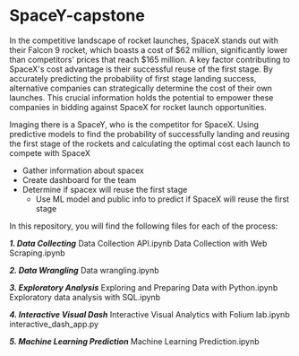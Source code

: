 # SpaceY-capstone

In the competitive landscape of rocket launches, SpaceX stands out with their Falcon 9 rocket, which boasts a cost of $62 million, significantly lower than competitors' prices that reach $165 million. A key factor contributing to SpaceX's cost advantage is their successful reuse of the first stage. By accurately predicting the probability of first stage landing success, alternative companies can strategically determine the cost of their own launches. This crucial information holds the potential to empower these companies in bidding against SpaceX for rocket launch opportunities.

Imaging there is a SpaceY, who is the competitor for SpaceX. Using predictive models to find the probability of successfully landing and reusing the first stage of the rockets and calculating the optimal cost each launch to compete with SpaceX

- Gather information about spacex 
- Create dashboard for the team
- Determine if spacex will reuse the first stage
  - Use ML model and public info to predict if SpaceX will reuse the first stage

In this repository, you will find the following files for each of the process:

***1. Data Collecting***
Data Collection API.ipynb
Data Collection with Web Scraping.ipynb

***2. Data Wrangling***
Data wrangling.ipynb

***3. Exploratory Analysis***
Exploring and Preparing Data with Python.ipynb
Exploratory data analysis with SQL.ipynb

***4. Interactive Visual Dash***
Interactive Visual Analytics with Folium lab.ipynb
interactive_dash_app.py

***5. Machine Learning Prediction***
Machine Learning Prediction.ipynb
